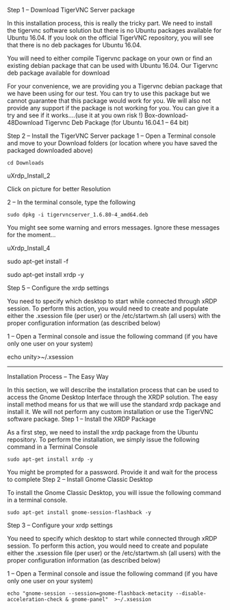 Step 1 – Download TigerVNC Server package

In this installation process, this is really the tricky part.  We need to install the tigervnc software solution but there is no Ubuntu packages available for Ubuntu 16.04.  If you look on the official TigerVNC repository, you will see that there is no deb packages for Ubuntu 16.04.

You will need to either compile Tigervnc package on your own or find an existing debian package that can be used with Ubuntu 16.04.
Our Tigervnc deb package available for download 

For your convenience, we are providing you a Tigervnc debian package that we have been using for our test.  You can try to use this package but we cannot guarantee that this package would work for you. We will also not provide any support if the package is not working for you.  You can give it a try and see if it works….(use it at you own risk !)
Box-download-48Download Tigervnc Deb Package (for Ubuntu 16.04.1 – 64 bit)

 
Step 2 – Install the TigerVNC Server package
1 –  Open a Terminal console and move to your Download folders (or location where you have saved the packaged downloaded above)

    cd Downloads

uXrdp_Install_2

Click on picture for better Resolution

2 – In the terminal console, type the following

    sudo dpkg -i tigervncserver_1.6.80-4_amd64.deb

You might see some warning and errors messages. Ignore these messages for the moment…

uXrdp_Install_4 

sudo apt-get install -f

sudo apt-get install xrdp -y

Step 5 – Configure the xrdp settings 

You need to specify which desktop to start while connected through xRDP session.  To perform this action, you would need to create and populate either the .xsession file (per user) or the /etc/startwm.sh (all users) with the proper configuration information (as described below)

1 –  Open a Terminal console and issue the following command (if you have only one user on your system)

echo unity>~/.xsession
*********************
Installation Process – The Easy Way

In this section, we will describe the installation process that can be used to access the Gnome Desktop Interface through the XRDP solution.  The easy install method means for us that we will use the standard xrdp package and install it. We will not perform any custom installation or use the TigerVNC software package.
Step 1 – Install the XRDP Package

As a first step, we need to install the xrdp package from the Ubuntu repository. To perform the installation, we simply issue the following command in a Terminal Console

    sudo apt-get install xrdp -y 

You might be prompted for a password. Provide it and wait for the process to complete
Step 2 – Install Gnome Classic Desktop

To install the Gnome Classic Desktop, you will issue the following command in a terminal console.

    sudo apt-get install gnome-session-flashback -y 
Step 3 – Configure your xrdp settings 

You need to specify which desktop to start while connected through xRDP session.  To perform this action, you would need to create and populate either the .xsession file (per user) or the /etc/startwm.sh (all users) with the proper configuration information (as described below)

1 –  Open a Terminal console and issue the following command (if you have only one user on your system)

    echo "gnome-session --session=gnome-flashback-metacity --disable-acceleration-check & gnome-panel"  >~/.xsession